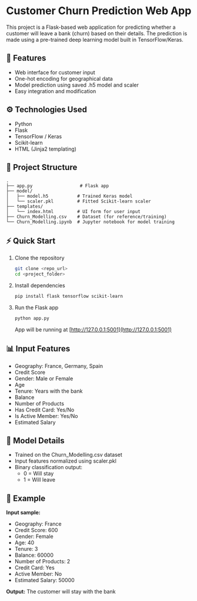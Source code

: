 # Customer Churn Prediction Web App

This project is a Flask-based web application for predicting whether a customer will leave a bank (churn) based on their details. The prediction is made using a pre-trained deep learning model built in TensorFlow/Keras.

## 📄 Features

- Web interface for customer input
- One-hot encoding for geographical data
- Model prediction using saved .h5 model and scaler
- Easy integration and modification

## ⚙️ Technologies Used

- Python
- Flask
- TensorFlow / Keras
- Scikit-learn
- HTML (Jinja2 templating)

## 📁 Project Structure

```
.
├── app.py                  # Flask app
├── model/
│   ├── model.h5           # Trained Keras model
│   └── scaler.pkl         # Fitted Scikit-learn scaler
├── templates/
│   └── index.html         # UI form for user input
├── Churn_Modelling.csv    # Dataset (for reference/training)
└── Churn_Modelling.ipynb  # Jupyter notebook for model training
```

## ⚡ Quick Start

1. Clone the repository

   ```bash
   git clone <repo_url>
   cd <project_folder>
   ```

2. Install dependencies


   ```bash
   pip install flask tensorflow scikit-learn
   ```

3. Run the Flask app

   ```bash
   python app.py
   ```

   App will be running at [http://127.0.0.1:5001](http://127.0.0.1:5001)

## 📊 Input Features

- Geography: France, Germany, Spain
- Credit Score
- Gender: Male or Female
- Age
- Tenure: Years with the bank
- Balance
- Number of Products
- Has Credit Card: Yes/No
- Is Active Member: Yes/No
- Estimated Salary

## 🔬 Model Details

- Trained on the Churn_Modelling.csv dataset
- Input features normalized using scaler.pkl
- Binary classification output:
  - 0 = Will stay
  - 1 = Will leave

## 🚀 Example

**Input sample:**

- Geography: France
- Credit Score: 600
- Gender: Female
- Age: 40
- Tenure: 3
- Balance: 60000
- Number of Products: 2
- Credit Card: Yes
- Active Member: No
- Estimated Salary: 50000

**Output:** The customer will stay with the bank 